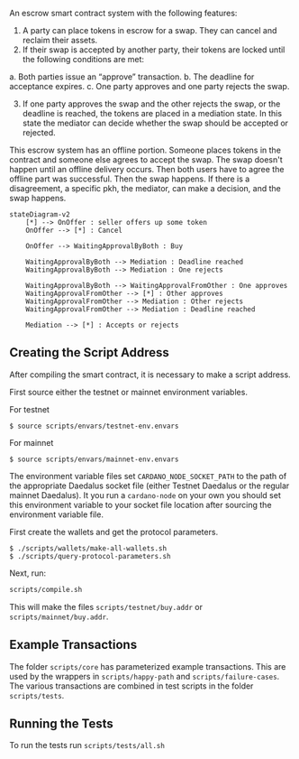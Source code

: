 An escrow smart contract system with the following features:

1. A party can place tokens in escrow for a swap. They can cancel and reclaim their assets.
2. If their swap is accepted by another party, their tokens are locked until the following conditions are met:

  a. Both parties issue an “approve” transaction.
  b. The deadline for acceptance expires.
  c. One party approves and one party rejects the swap.

3. If one party approves the swap and the other rejects the swap, or the deadline is reached, the tokens are placed in a mediation state. In this state the mediator can decide whether the swap should be accepted or rejected.

This escrow system has an offline portion. Someone places tokens in the contract and someone else agrees to accept the swap. The swap doesn't happen until an offline delivery occurs. Then both users have to agree the offline part was successful. Then the swap happens. If there is a disagreement, a specific pkh, the mediator, can make a decision, and the swap happens.

```mermaid
stateDiagram-v2
    [*] --> OnOffer : seller offers up some token
    OnOffer --> [*] : Cancel

    OnOffer --> WaitingApprovalByBoth : Buy

    WaitingApprovalByBoth --> Mediation : Deadline reached
    WaitingApprovalByBoth --> Mediation : One rejects

    WaitingApprovalByBoth --> WaitingApprovalFromOther : One approves
    WaitingApprovalFromOther --> [*] : Other approves
    WaitingApprovalFromOther --> Mediation : Other rejects
    WaitingApprovalFromOther --> Mediation : Deadline reached

    Mediation --> [*] : Accepts or rejects
```

## Creating the Script Address

After compiling the smart contract, it is necessary to make a script address.

First source either the testnet or mainnet environment variables.

For testnet

```
$ source scripts/envars/testnet-env.envars
```

For mainnet

```
$ source scripts/envars/mainnet-env.envars
```

The environment variable files set `CARDANO_NODE_SOCKET_PATH` to the path of the appropriate Daedalus socket file (either Testnet Daedalus or the regular mainnet Daedalus). It you run a `cardano-node` on your own you should set this environment variable to your socket file location after sourcing the environment variable file.

First create the wallets and get the protocol parameters.

```
$ ./scripts/wallets/make-all-wallets.sh
$ ./scripts/query-protocol-parameters.sh
```

Next, run:

```bash
scripts/compile.sh
```

This will make the files `scripts/testnet/buy.addr` or `scripts/mainnet/buy.addr`.

## Example Transactions

The folder `scripts/core` has parameterized example transactions. This are used by the wrappers in `scripts/happy-path` and `scripts/failure-cases`. The various transactions are combined in test scripts in the folder `scripts/tests`.

## Running the Tests

To run the tests run `scripts/tests/all.sh`

